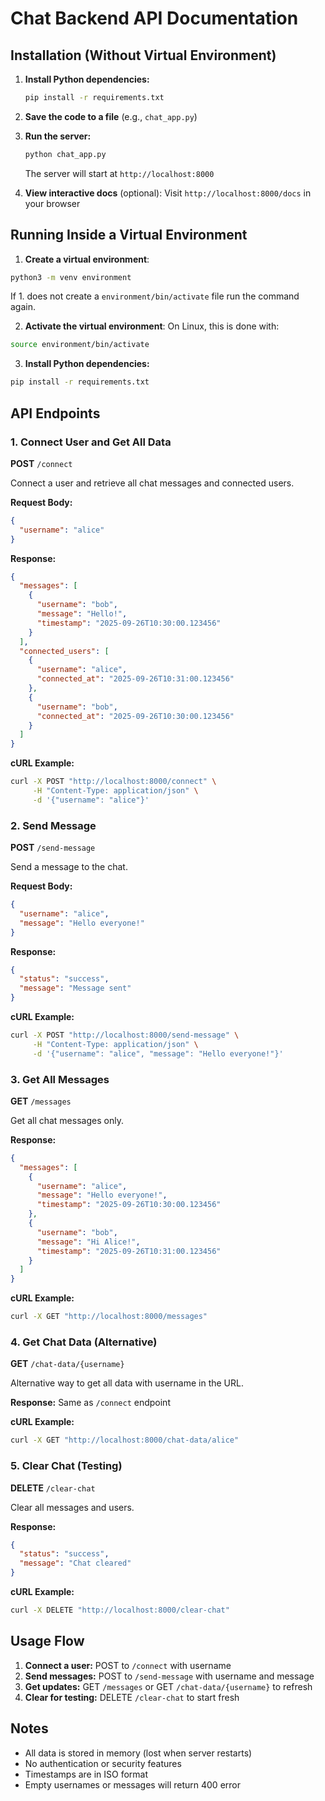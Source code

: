 # Chat Backend API Documentation

## Installation (Without Virtual Environment)

1. **Install Python dependencies:**
   ```bash
   pip install -r requirements.txt
   ```

2. **Save the code to a file** (e.g., `chat_app.py`)

3. **Run the server:**
   ```bash
   python chat_app.py
   ```

   The server will start at `http://localhost:8000`

4. **View interactive docs** (optional):
   Visit `http://localhost:8000/docs` in your browser

## Running Inside a Virtual Environment
1. **Create a virtual environment**:
```bash
python3 -m venv environment
```

If 1. does not create a `environment/bin/activate` file run the command again.

2. **Activate the virtual environment**:
On Linux, this is done with:
```bash
source environment/bin/activate
```

3. **Install Python dependencies:**
```bash
pip install -r requirements.txt
```

## API Endpoints

### 1. Connect User and Get All Data
**POST** `/connect`

Connect a user and retrieve all chat messages and connected users.

**Request Body:**
```json
{
  "username": "alice"
}
```

**Response:**
```json
{
  "messages": [
    {
      "username": "bob",
      "message": "Hello!",
      "timestamp": "2025-09-26T10:30:00.123456"
    }
  ],
  "connected_users": [
    {
      "username": "alice",
      "connected_at": "2025-09-26T10:31:00.123456"
    },
    {
      "username": "bob",
      "connected_at": "2025-09-26T10:30:00.123456"
    }
  ]
}
```

**cURL Example:**
```bash
curl -X POST "http://localhost:8000/connect" \
     -H "Content-Type: application/json" \
     -d '{"username": "alice"}'
```

### 2. Send Message
**POST** `/send-message`

Send a message to the chat.

**Request Body:**
```json
{
  "username": "alice",
  "message": "Hello everyone!"
}
```

**Response:**
```json
{
  "status": "success",
  "message": "Message sent"
}
```

**cURL Example:**
```bash
curl -X POST "http://localhost:8000/send-message" \
     -H "Content-Type: application/json" \
     -d '{"username": "alice", "message": "Hello everyone!"}'
```

### 3. Get All Messages
**GET** `/messages`

Get all chat messages only.

**Response:**
```json
{
  "messages": [
    {
      "username": "alice",
      "message": "Hello everyone!",
      "timestamp": "2025-09-26T10:30:00.123456"
    },
    {
      "username": "bob",
      "message": "Hi Alice!",
      "timestamp": "2025-09-26T10:31:00.123456"
    }
  ]
}
```

**cURL Example:**
```bash
curl -X GET "http://localhost:8000/messages"
```

### 4. Get Chat Data (Alternative)
**GET** `/chat-data/{username}`

Alternative way to get all data with username in the URL.

**Response:** Same as `/connect` endpoint

**cURL Example:**
```bash
curl -X GET "http://localhost:8000/chat-data/alice"
```

### 5. Clear Chat (Testing)
**DELETE** `/clear-chat`

Clear all messages and users.

**Response:**
```json
{
  "status": "success",
  "message": "Chat cleared"
}
```

**cURL Example:**
```bash
curl -X DELETE "http://localhost:8000/clear-chat"
```

## Usage Flow

1. **Connect a user:** POST to `/connect` with username
2. **Send messages:** POST to `/send-message` with username and message
3. **Get updates:** GET `/messages` or GET `/chat-data/{username}` to refresh
4. **Clear for testing:** DELETE `/clear-chat` to start fresh

## Notes

- All data is stored in memory (lost when server restarts)
- No authentication or security features
- Timestamps are in ISO format
- Empty usernames or messages will return 400 error
